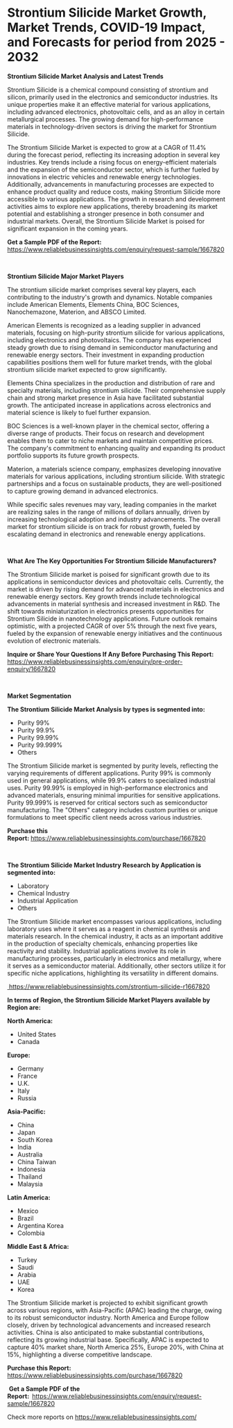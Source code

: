 <p><h1>Strontium Silicide Market Growth, Market Trends, COVID-19 Impact, and Forecasts for period from 2025 - 2032</h1></p><p><strong>Strontium Silicide Market Analysis and Latest Trends</strong></p>
<p><p>Strontium Silicide is a chemical compound consisting of strontium and silicon, primarily used in the electronics and semiconductor industries. Its unique properties make it an effective material for various applications, including advanced electronics, photovoltaic cells, and as an alloy in certain metallurgical processes. The growing demand for high-performance materials in technology-driven sectors is driving the market for Strontium Silicide.</p><p>The Strontium Silicide Market is expected to grow at a CAGR of 11.4% during the forecast period, reflecting its increasing adoption in several key industries. Key trends include a rising focus on energy-efficient materials and the expansion of the semiconductor sector, which is further fueled by innovations in electric vehicles and renewable energy technologies. Additionally, advancements in manufacturing processes are expected to enhance product quality and reduce costs, making Strontium Silicide more accessible to various applications. The growth in research and development activities aims to explore new applications, thereby broadening its market potential and establishing a stronger presence in both consumer and industrial markets. Overall, the Strontium Silicide Market is poised for significant expansion in the coming years.</p></p>
<p><strong>Get a Sample PDF of the Report:&nbsp;</strong> <a href="https://www.reliablebusinessinsights.com/enquiry/request-sample/1667820?utm_campaign=3039&utm_medium=2&utm_source=Github&utm_content=ia&utm_term=07032025&utm_id=strontium-silicide">https://www.reliablebusinessinsights.com/enquiry/request-sample/1667820</a></p>
<p>&nbsp;</p>
<p><strong>Strontium Silicide Major Market Players</strong></p>
<p><p>The strontium silicide market comprises several key players, each contributing to the industry's growth and dynamics. Notable companies include American Elements, Elements China, BOC Sciences, Nanochemazone, Materion, and ABSCO Limited.</p><p>American Elements is recognized as a leading supplier in advanced materials, focusing on high-purity strontium silicide for various applications, including electronics and photovoltaics. The company has experienced steady growth due to rising demand in semiconductor manufacturing and renewable energy sectors. Their investment in expanding production capabilities positions them well for future market trends, with the global strontium silicide market expected to grow significantly.</p><p>Elements China specializes in the production and distribution of rare and specialty materials, including strontium silicide. Their comprehensive supply chain and strong market presence in Asia have facilitated substantial growth. The anticipated increase in applications across electronics and material science is likely to fuel further expansion.</p><p>BOC Sciences is a well-known player in the chemical sector, offering a diverse range of products. Their focus on research and development enables them to cater to niche markets and maintain competitive prices. The company's commitment to enhancing quality and expanding its product portfolio supports its future growth prospects.</p><p>Materion, a materials science company, emphasizes developing innovative materials for various applications, including strontium silicide. With strategic partnerships and a focus on sustainable products, they are well-positioned to capture growing demand in advanced electronics.</p><p>While specific sales revenues may vary, leading companies in the market are realizing sales in the range of millions of dollars annually, driven by increasing technological adoption and industry advancements. The overall market for strontium silicide is on track for robust growth, fueled by escalating demand in electronics and renewable energy applications.</p></p>
<p>&nbsp;</p>
<p><strong>What Are The Key Opportunities For Strontium Silicide Manufacturers?</strong></p>
<p><p>The Strontium Silicide market is poised for significant growth due to its applications in semiconductor devices and photovoltaic cells. Currently, the market is driven by rising demand for advanced materials in electronics and renewable energy sectors. Key growth trends include technological advancements in material synthesis and increased investment in R&D. The shift towards miniaturization in electronics presents opportunities for Strontium Silicide in nanotechnology applications. Future outlook remains optimistic, with a projected CAGR of over 5% through the next five years, fueled by the expansion of renewable energy initiatives and the continuous evolution of electronic materials.</p></p>
<p><strong>Inquire or Share Your Questions If Any Before Purchasing This Report:</strong> <a href="https://www.reliablebusinessinsights.com/enquiry/pre-order-enquiry/1667820?utm_campaign=3039&utm_medium=2&utm_source=Github&utm_content=ia&utm_term=07032025&utm_id=strontium-silicide">https://www.reliablebusinessinsights.com/enquiry/pre-order-enquiry/1667820</a></p>
<p>&nbsp;</p>
<p><strong>Market Segmentation</strong></p>
<p><strong>The Strontium Silicide Market Analysis by types is segmented into:</strong></p>
<p><ul><li>Purity 99%</li><li>Purity 99.9%</li><li>Purity 99.99%</li><li>Purity 99.999%</li><li>Others</li></ul></p>
<p><p>The Strontium Silicide market is segmented by purity levels, reflecting the varying requirements of different applications. Purity 99% is commonly used in general applications, while 99.9% caters to specialized industrial uses. Purity 99.99% is employed in high-performance electronics and advanced materials, ensuring minimal impurities for sensitive applications. Purity 99.999% is reserved for critical sectors such as semiconductor manufacturing. The "Others" category includes custom purities or unique formulations to meet specific client needs across various industries.</p></p>
<p><strong>Purchase this Report:&nbsp;</strong><a href="https://www.reliablebusinessinsights.com/purchase/1667820?utm_campaign=3039&utm_medium=2&utm_source=Github&utm_content=ia&utm_term=07032025&utm_id=strontium-silicide">https://www.reliablebusinessinsights.com/purchase/1667820</a></p>
<p>&nbsp;</p>
<p><strong>The Strontium Silicide Market Industry Research by Application is segmented into:</strong></p>
<p><ul><li>Laboratory</li><li>Chemical Industry</li><li>Industrial Application</li><li>Others</li></ul></p>
<p><p>The Strontium Silicide market encompasses various applications, including laboratory uses where it serves as a reagent in chemical synthesis and materials research. In the chemical industry, it acts as an important additive in the production of specialty chemicals, enhancing properties like reactivity and stability. Industrial applications involve its role in manufacturing processes, particularly in electronics and metallurgy, where it serves as a semiconductor material. Additionally, other sectors utilize it for specific niche applications, highlighting its versatility in different domains.</p></p>
<p><a href="https://www.reliablebusinessinsights.com/strontium-silicide-r1667820?utm_campaign=3039&utm_medium=2&utm_source=Github&utm_content=ia&utm_term=07032025&utm_id=strontium-silicide">&nbsp;https://www.reliablebusinessinsights.com/strontium-silicide-r1667820</a></p>
<p><strong>In terms of Region, the Strontium Silicide Market Players available by Region are:</strong></p>
<p>
    <p> <strong> North America: </strong>
        <ul>
            <li>United States</li>
            <li>Canada</li>
        </ul>
        </p> 
    <p> <strong> Europe: </strong>
        <ul>
            <li>Germany</li>
            <li>France</li>
            <li>U.K.</li>
            <li>Italy</li>
            <li>Russia</li>
        </ul>
        </p> 
    <p> <strong> Asia-Pacific: </strong>
        <ul>
            <li>China</li>
            <li>Japan</li>
            <li>South Korea</li>
            <li>India</li>
            <li>Australia</li>
            <li>China Taiwan</li>
            <li>Indonesia</li>
            <li>Thailand</li>
            <li>Malaysia</li>
        </ul>
        </p> 
    <p> <strong> Latin America: </strong>
        <ul>
            <li>Mexico</li>
            <li>Brazil</li>
            <li>Argentina Korea</li>
            <li>Colombia</li>
        </ul>
        </p> 
    <p> <strong> Middle East & Africa: </strong>
        <ul>
            <li>Turkey</li>
            <li>Saudi</li>
            <li>Arabia</li>
            <li>UAE</li>
            <li>Korea</li>
        </ul>
    </p>
    </p>
<p><p>The Strontium Silicide market is projected to exhibit significant growth across various regions, with Asia-Pacific (APAC) leading the charge, owing to its robust semiconductor industry. North America and Europe follow closely, driven by technological advancements and increased research activities. China is also anticipated to make substantial contributions, reflecting its growing industrial base. Specifically, APAC is expected to capture 40% market share, North America 25%, Europe 20%, with China at 15%, highlighting a diverse competitive landscape.</p></p>
<p><strong>Purchase this Report: </strong><a href="https://www.reliablebusinessinsights.com/purchase/1667820?utm_campaign=3039&utm_medium=2&utm_source=Github&utm_content=ia&utm_term=07032025&utm_id=strontium-silicide">https://www.reliablebusinessinsights.com/purchase/1667820</a></p>
<p>&nbsp;<strong>Get a Sample PDF of the Report:&nbsp;&nbsp;</strong><a href="https://www.reliablebusinessinsights.com/enquiry/request-sample/1667820?utm_campaign=3039&utm_medium=2&utm_source=Github&utm_content=ia&utm_term=07032025&utm_id=strontium-silicide">https://www.reliablebusinessinsights.com/enquiry/request-sample/1667820</a></p>
<p><strong></strong></p>
<p>Check more reports on <a href="https://www.reliablebusinessinsights.com/?utm_campaign=3039&utm_medium=2&utm_source=Github&utm_content=ia&utm_term=07032025&utm_id=strontium-silicide">https://www.reliablebusinessinsights.com/</a></p>